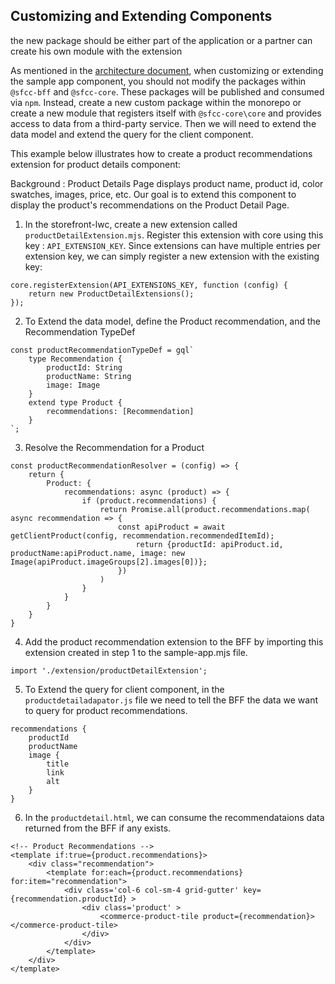 ## Customizing and Extending Components

the new package should be either part of the application or a partner can create his own module with the extension

As mentioned in the [architecture document](architecture.md), when customizing or extending the sample app component, you should not modify the packages within `@sfcc-bff` and `@sfcc-core`. These packages will be published and consumed via `npm`. Instead, create a new custom package within the monorepo or create a new module that registers itself with `@sfcc-core\core` and provides access to data from a third-party service. Then we will need to extend the data model and extend the query for the client component.

This example below illustrates how to create a product recommendations extension for product details component:

Background : Product Details Page displays product name, product id, color swatches, images, price, etc. Our goal is to extend this component to display the product's recommendations on the Product Detail Page. 

1. In the storefront-lwc, create a new extension called `productDetailExtension.mjs`. Register this extension with core using this key : `API_EXTENSION_KEY`. Since extensions can have multiple entries per extension key, we can simply register a new extension with the existing key: 

```
core.registerExtension(API_EXTENSIONS_KEY, function (config) {
    return new ProductDetailExtensions();
});
```

2. To Extend the data model, define the Product recommendation, and the Recommendation TypeDef 

```
const productRecommendationTypeDef = gql`
    type Recommendation {
        productId: String
        productName: String
        image: Image
    }
    extend type Product {
        recommendations: [Recommendation]
    }
`;
``` 

3. Resolve the Recommendation for a Product
```
const productRecommendationResolver = (config) => {
    return {
        Product: {
            recommendations: async (product) => {
                if (product.recommendations) {
                    return Promise.all(product.recommendations.map( async recommendation => {
                        const apiProduct = await getClientProduct(config, recommendation.recommendedItemId);
                            return {productId: apiProduct.id, productName:apiProduct.name, image: new Image(apiProduct.imageGroups[2].images[0])};
                        })
                    )
                }
            }
        }
    }
}
```

4. Add the product recommendation extension to the BFF by importing this extension created in step 1 to the sample-app.mjs file. 
```
import './extension/productDetailExtension';
```

5. To Extend the query for client component, in the `productdetailadapator.js` file we need to tell the BFF the data we want to query for product recommendations.
```
recommendations {
    productId
    productName
    image {
        title
        link
        alt
    }
}
```

6. In the `productdetail.html`, we can consume the recommendataions data returned from the BFF if any exists.
``` 
<!-- Product Recommendations -->
<template if:true={product.recommendations}>
    <div class="recommendation">
        <template for:each={product.recommendations} for:item="recommendation">
            <div class='col-6 col-sm-4 grid-gutter' key={recommendation.productId} >
                <div class='product' >
                    <commerce-product-tile product={recommendation}></commerce-product-tile>
                </div>
            </div>
        </template>
    </div>
</template>
```
